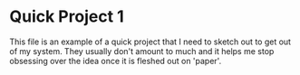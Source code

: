 # Quick Project 1

This file is an example of a quick project that I need to sketch out to get out of my system. They usually don't amount to much and it helps me stop obsessing over the idea once it is fleshed out on 'paper'.
